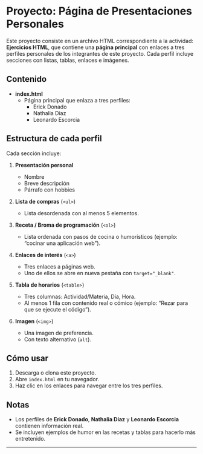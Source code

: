 # Proyecto: Página de Presentaciones Personales

Este proyecto consiste en un archivo HTML correspondiente a la actividad: **Ejercicios HTML**, que contiene una **página principal** con enlaces a tres perfiles personales de los integrantes de este proyecto. Cada perfil incluye secciones con listas, tablas, enlaces e imágenes.

## Contenido

- **index.html**
  - Página principal que enlaza a tres perfiles:
    - Erick Donado
    - Nathalia Diaz
    - Leonardo Escorcia

## Estructura de cada perfil

Cada sección incluye:

1. **Presentación personal**
   - Nombre
   - Breve descripción
   - Párrafo con hobbies

2. **Lista de compras** (`<ul>`)
   - Lista desordenada con al menos 5 elementos.

3. **Receta / Broma de programación** (`<ol>`)
   - Lista ordenada con pasos de cocina o humorísticos (ejemplo: “cocinar una aplicación web”).

4. **Enlaces de interés** (`<a>`)
   - Tres enlaces a páginas web.
   - Uno de ellos se abre en nueva pestaña con `target="_blank"`.

5. **Tabla de horarios** (`<table>`)
   - Tres columnas: Actividad/Materia, Día, Hora.
   - Al menos 1 fila con contenido real o cómico (ejemplo: “Rezar para que se ejecute el código”).

6. **Imagen** (`<img>`)
   - Una imagen de preferencia.
   - Con texto alternativo (`alt`).

## Cómo usar

1. Descarga o clona este proyecto.
2. Abre `index.html` en tu navegador.
3. Haz clic en los enlaces para navegar entre los tres perfiles.

## Notas

- Los perfiles de **Erick Donado**, **Nathalia Diaz** y **Leonardo Escorcia** contienen información real.
- Se incluyen ejemplos de humor en las recetas y tablas para hacerlo más entretenido.
---
